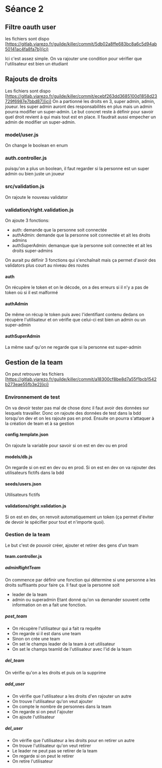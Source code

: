 # Séance 2
## Filtre oauth user
les fichiers sont dispo [https://gitlab.viarezo.fr/guilde/killer/commit/5db02a8ffe683bc8a6c5d94ab50141ac4fa8fa7b](ici)

Ici c'est assez simple. On va rajouter une condition pour vérifier que l'utilisateur est bien un étudiant

## Rajouts de droits
Les fichiers sont dispo [https://gitlab.viarezo.fr/guilde/killer/commit/ecebf263dd3685100d1858d23729f6987e7bbd87](ici)
On a partionné les droits en 3, super admin, admin, joueur. les super admin auront des responsabilités en plus mais un admin pourra modifier un super-admin. Le but concret reste à définir pour savoir quel droit revient à qui mais tout est en place. Il faudrait aussi empecher un admin de modifier un super-admin.

### model/user.js
On change le boolean en enum

### auth.controller.js
puisqu'on a plus un boolean, il faut regarder si la personne est un super admin ou bien juste un joueur

### src/validation.js
On rajoute le nouveau validator

### validation/right.validation.js
On ajoute 3 fonctions:
* auth: demande que la personne soit connectée
* authAdmin: demande que la personne soit connectée et ait les droits admins
* authSuperAdmin: demanque que la personne soit connectée et ait les droits super-admins

On aurait pu définir 3 fonctions qui s'enchaînait mais ça permet d'avoir des validators plus court au niveau des routes

#### auth
On récupère le token et on le décode, on a des erreurs si il n'y a pas de token où si il est malformé

#### authAdmin
De même on récup le token puis avec l'identifiant contenu dedans on récupère l'utilisateur et on vérifie que celui-ci est bien un admin ou un super-admin

#### authSuperAdmin
La même sauf qu'on ne regarde que si la personne est super-admin

## Gestion de la team
On peut retrouver les fichiers [https://gitlab.viarezo.fr/guilde/killer/commit/a18300cf8be8d7a55f1bcb1542b273eae55fb3e2](ici)

### Environnement de test
On va devoir tester pas mal de chose donc il faut avoir des données sur lesquels travailler. Donc on rajoute des données de test dans la bdd lorsqu'on dev et on les rajoute pas en prod. Ensuite on pourra s'attaquer à la création de team et à sa gestion

#### config.template.json
On rajoute la variable pour savoir si on est en dev ou en prod

#### models/db.js
On regarde si on est en dev ou en prod. Si on est en dev on va rajouter des utilisateurs fictifs dans la bdd

#### seeds/users.json
Utilisateurs fictifs 

#### validations/right.validation.js
Si on est en dev, on renvoit automatiquement un token (ça permet d'éviter de devoir le spécifier pour tout et n'importe quoi).

### Gestion de la team
Le but c'est de pouvoir créer, ajouter et retirer des gens d'un team

#### team.controller.js
##### adminRightTeam
On commence par définir une fonction qui détermine si une personne a les droits suffisants pour faire ça. Il faut que la personne soit
* leader de la team
* admin ou superadmin
Etant donné qu'on va demander souvent cette information on en a fait une fonction.

##### post_team
* On récupère l'utilisateur qui a fait ra requête
* On regarde si il est dans une team
* Sinon on crée une team
* On set le champs leader de la team à cet utilisateur
* On set le champs teamId de l'utilisateur avec l'id de la team

##### del_team
On vérifie qu'on a les droits et puis on la supprime

##### add_user
* On vérifie que l'utilisateur a les droits d'en rajouter un autre
* On trouve l'utilisateur qu'on veut ajouter
* On compte le nombre de personnes dans la team
* On regarde si on peut l'ajouter
* On ajoute l'utilisateur

##### del_user
* On vérifie que l'utilisateur a les droits pour en retirer un autre
* On trouve l'utilisateur qu'on veut retirer
* Le leader ne peut pas se retirer de la team
* On regarde si on peut le retirer
* On retire l'utilisateur


